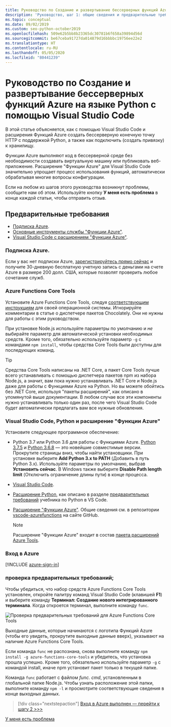```yaml
---
title: Руководство по Создание и развертывание бессерверных функций Azure на Python с помощью VS Code
description: 'Руководство, шаг 1: общие сведения и предварительные требования.'
ms.topic: conceptual
ms.date: 09/02/2019
ms.custom: seo-python-october2019
ms.openlocfilehash: 509e62b5bb8b23365dc30781b6f658a39894d56d
ms.sourcegitcommit: be67ceba91727da014879d16bbbbc19756ee22e2
ms.translationtype: HT
ms.contentlocale: ru-RU
ms.lasthandoff: 05/05/2020
ms.locfileid: "80441239"
---
```

# <a name="tutorial-create-and-deploy-serverless-azure-functions-in-python-with-visual-studio-code"></a>Руководство по Создание и развертывание бессерверных функций Azure на языке Python с помощью Visual Studio Code

В этой статье объясняется, как с помощью Visual Studio Code и расширения Функций Azure создать бессерверную конечную точку HTTP с поддержкой Python, а также как подключить (создать привязку) к хранилищу.

Функции Azure выполняют код в бессерверной среде без необходимости создавать виртуальную машину или публиковать веб-приложение. Расширение "Функции Azure" для Visual Studio Code значительно упрощает процесс использования функций, автоматически обрабатывая многие вопросы конфигурации.

Если на любом из шагов этого руководства возникнут проблемы, сообщите нам об этом. Используйте кнопку **У меня есть проблема** в конце каждой статьи, чтобы отправить отзыв.

## <a name="prerequisites"></a>Предварительные требования

- [Подписка Azure](#azure-subscription).
- [Основные инструменты службы "Функции Azure"](#azure-functions-core-tools).
- [Visual Studio Code с расширением "Функции Azure"](#visual-studio-code-python-and-the-azure-functions-extension).

### <a name="azure-subscription"></a>Подписка Azure.

Если у вас нет подписки Azure, [зарегистрируйтесь прямо сейчас](https://azure.microsoft.com/free/?utm_source=campaign&utm_campaign=vscode-tutorial-functions-extension&mktingSource=vscode-tutorial-functions-extension) и получите 30-дневную бесплатную учетную запись с деньгами на счете Azure в размере 200 долл. США, которые позволят проверить любое сочетание служб.

### <a name="azure-functions-core-tools"></a>Azure Functions Core Tools

Установите Azure Functions Core Tools, следуя [соответствующим инструкциям](/azure/azure-functions/functions-run-local#v2) для своей операционной системы. Игнорируйте комментарии в статье о диспетчере пакетов Chocolately. Они не нужны для работы с этим руководством.

При установке Node.js используйте параметры по умолчанию и *не* выбирайте параметр для автоматической установки необходимых средств.  Кроме того, обязательно используйте параметр `-g` с командами `npm install`, чтобы средства Core Tools были доступны для последующих команд.

> [!TIP]
> Средства Core Tools написаны на .NET Core, а пакет Core Tools лучше всего устанавливать с помощью диспетчера пакетов npm из набора Node.js, а значит, вам пока нужно устанавливать .NET Core и Node.js даже для работы с Функциями Azure на Python. Но вы можете обойтись без .NET Core, используя "пакеты расширений", как описано в упомянутой выше документации. В любом случае все эти компоненты нужно устанавливать только один раз, после чего Visual Studio Code будет автоматически предлагать вам все нужные обновления.

### <a name="visual-studio-code-python-and-the-azure-functions-extension"></a>Visual Studio Code, Python и расширение "Функции Azure"

Установите следующее программное обеспечение:

- Python 3.7 или Python 3.6 для работы с Функциями Azure. [Python 3.7.5](https://www.python.org/downloads/release/python-375/) и [Python 3.6.8](https://www.python.org/downloads/release/python-368/) — это новейшие совместимые версии. Прокрутите страницы вниз, чтобы найти установщики. При установке выберите **Add Python 3.x to PATH** (Добавить в путь Python 3.x). Используйте параметры по умолчанию, выбрав **Установить сейчас**. В Windows также выберите **Disable Path length limit** (Отключить ограничение длины пути) в конце процесса.
- [Visual Studio Code](https://code.visualstudio.com/).
- [Расширение Python](https://marketplace.visualstudio.com/items?itemName=ms-python.python), как описано в разделе [предварительных требований](https://code.visualstudio.com/docs/python/python-tutorial) учебника по Python в VS Code.
- [Расширение "Функции Azure"](https://marketplace.visualstudio.com/items?itemName=ms-azuretools.vscode-azurefunctions). Общие сведения см. в репозитории [vscode-azurefunctions](https://github.com/Microsoft/vscode-azurefunctions) на сайте GitHub.

    > [!NOTE]
    > Расширение "Функции Azure" входит в состав [пакета расширений Azure Tools](https://marketplace.visualstudio.com/items?itemName=ms-vscode.vscode-node-azure-pack).

### <a name="sign-in-to-azure"></a>Вход в Azure

[!INCLUDE [azure-sign-in](includes/azure-sign-in.md)]

### <a name="verify-prerequisites"></a>проверка предварительных требований;

Чтобы убедиться, что набор средств Azure Functions Core Tools установлен, откройте палитру команд Visual Studio Code (клавишей **F1**) и выберите команду **Терминал: Создание нового интегрированного терминала**. Когда откроется терминал, выполните команду `func`.

![Проверка предварительных требований для Azure Functions Core Tools](media/tutorial-vs-code-serverless-python/check-azure-functions-tools-prerequisites-in-visual-studio-code.png)

Выходные данные, которые начинаются с логотипа Функций Azure (чтобы его увидеть, прокрутите выходные данные вверх), указывают на наличие Azure Functions Core Tools.

Если команда `func` не распознана, снова выполните команду `npm install -g azure-functions-core-tools` и убедитесь, что установка прошла успешно. Кроме того, обязательно используйте параметр `-g` с командой install, иначе npm установит пакет только в текущей папке.

Команда `func` работает с файлом *func. cmd*, установленным в глобальной папке Node.js. Чтобы узнать расположение этой папки, выполните команду `npm -l` и просмотрите соответствующие сведения в конце выходных данных.

> [!div class="nextstepaction"]
> [Вход в Azure выполнен — перейти к шагу 2 >>>](tutorial-vs-code-serverless-python-02.md)

[У меня есть проблема](https://www.research.net/r/PWZWZ52?tutorial=vscode-functions-python&step=01-verify-prerequisites)
